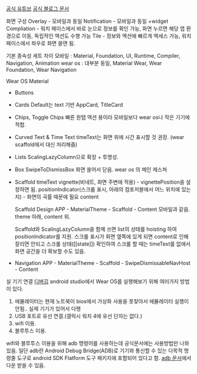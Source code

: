
[공식 유튜브](https://www.youtube.com/watch?v=B7D3G6tC9n0)
[공식 블로그 문서](https://android-developers.googleblog.com/2021/10/compose-for-wear-os-now-in-developer.html)

화면 구성
Overlay - 모바일과 동일
Notification - 모바일과 동일
+widget
Compliation - 워치 페이스에서 바로 눈으로 정보를 확인 가능, 화면 누르면 해당 앱 환경으로 이동, 독립적인 액션도 수행 가능
Tile - 정보와 액션에 빠르게 엑세스 가능, 워치 페이스에서 좌우로 화면 쓸면 됨.


기본 종속성 세트 차이
모바일 : Material, Foundation, UI, Runtime, Compiler, Navigation, Animation 
wear os : 대부분 동일, Material Wear, Wear Foundation, Wear Navigation 


Wear OS Material
- Buttons
- Cards
	Default는 text 기반
	AppCard, TitleCard
- Chips, Toggle Chips
	빠른 원탭 액션 용이라 모바일보다 wear os나 작은 기기에 적합.
- Curved Text & Time Text
	timeText는 화면 위에 시간 표시할 것 권장. (wear scaffold에서 대신 처리해줌)
- Lists
	ScalingLazyColumn으로 확장 + 투명성.
- Box
	SwipeToDismissBox 화면 쓸어서 닫음. wear os 의 메인 제스쳐
- Scaffold
	timeText
	vignette(비네트, 화면 주변에 적용) - vignettePosition을 설정하면 됨.
	positionIndicator(스크롤 표시, 아래의 컴포저블에서 어느 위치에 있는지) - 화면의 곡률 때문에 필요 
	content

	Scaffold Design
	APP - MaterialTheme - Scaffold - Content
	모바일과 같음. theme 아래, content 위.
	
	Scaffold와 ScalingLazyColumn을 함께 쓰면 list의 상태를 hoisting 하여 positionIndicator를 지원.
	스크롤 표시가 화면 옆쪽에 있게 되면 content로 인해 잘리면 안되고 스크롤 상태([[state]]) 확인하여 스크롤 할 때는 timeText를 없애서 화면 공간을 더 확보할 수도 있음.

- Navigation
	APP - MaterialTheme - Scaffold - SwipeDismissableNavHost - Content



실 기기 연결 [디버깅](https://developer.android.com/training/wearables/apps/debugging?hl=ko)
android studio에서 Wear OS를 실행해보기 위해 여러가지 방법이 있다.
1. 에뮬레이터는 현재 노트북이 bios에서 가상화 사용을 못찾아서 에뮬레이터 실행이 안됨..
	실제 기기가 있어서 다행
2. USB 포트로 유선 연결.(갤럭시 워치 4에 유선 단자는 없다.)  
3. wifi 이용. 
4. 블루투스 이용.

wifi와 블루투스 이용을 위해 adb 명령어를 사용하는데 공식문서에는 사용방법만 나와 있음.
일단 adb란 Android Debug Bridge(ADB)로 기기와 통신할 수 있는 다목적 명령줄 도구로 android SDK Flatform 도구 패키지에 포함되어 있다고 함. [adb 문서](https://developer.android.com/studio/command-line/adb?hl=ko)에서 다운 받을 수 있음.

